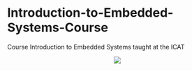 # Introduction-to-Embedded-Systems-Course
Course Introduction to Embedded Systems taught at the ICAT


<div align="center">
  <img src="https://github.com/EdgarHdzHdz17/Introduction-to-Embedded-Systems-Course/assets/47467891/a354892f-b9a7-4552-a21c-3192331efcd7">
</div>

